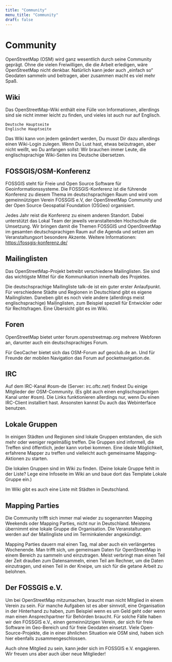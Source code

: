 ```yaml
---
title: "Community"
menu_title: "Community"
draft: false
---
```


# Community

OpenStreetMap (OSM) wird ganz wesentlich durch seine Community geprägt. Ohne die vielen Freiwilligen, die die Arbeit erledigen, wäre OpenStreetMap nicht denkbar. Natürlich kann jeder auch „einfach so“ Geodaten sammeln und beitragen, aber zusammen macht es viel mehr Spaß.

## Wiki

Das OpenStreetMap-Wiki enthält eine Fülle von Informationen, allerdings sind sie nicht immer leicht zu finden, und vieles ist auch nur auf Englisch.

    Deutsche Hauptseite
    Englische Hauptseite

Das Wiki kann von jedem geändert werden, Du musst Dir dazu allerdings einen Wiki-Login zulegen. Wenn Du Lust hast, etwas beizutragen, aber nicht weißt, wo Du anfangen sollst: Wir brauchen immer Leute, die englischsprachige Wiki-Seiten ins Deutsche übersetzen.

## FOSSGIS/OSM-Konferenz

FOSSGIS steht für Freie und Open Source Software für Geoinformationssysteme. Die FOSSGIS-Konferenz ist die führende Konferenz zu diesem Thema im deutschsprachigen Raum und wird vom gemeinnützigen Verein FOSSGIS e.V, der OpenStreetMap Community und der Open Source Geospatial Foundation (OSGeo) organisiert.

Jedes Jahr reist die Konferenz zu einem anderen Standort. Dabei unterstützt das Lokal Team der jeweils veranstaltenden Hochschule die Umsetzung. Wir bringen damit die Themen FOSSGIS und OpenStreetMap im gesamten deutschsprachigen Raum auf die Agenda und setzen am Veranstaltungsort besondere Akzente.
Weitere Informationen: https://fossgis-konferenz.de/

## Mailinglisten

Das OpenStreetMap-Projekt betreibt verschiedene Mailinglisten. Sie sind das wichtigste Mittel für die Kommunikation innerhalb des Projektes.

Die deutschsprachige Mailingliste talk-de ist ein guter erster Anlaufpunkt. Für verschiedene Städte und Regionen in Deutschland gibt es eigene Mailinglisten. Daneben gibt es noch viele andere (allerdings meist englischsprachige) Mailinglisten, zum Beispiel speziell für Entwickler oder für Rechtsfragen. Eine Übersicht gibt es im Wiki.

## Foren

OpenStreetMap bietet unter forum.openstreetmap.org mehrere Webforen an, darunter auch ein deutschsprachiges Forum.

Für GeoCacher bietet sich das OSM-Forum auf geoclub.de an. Und für Freunde der mobilen Navigation das Forum auf pocketnavigation.de.

## IRC

Auf dem IRC-Kanal #osm-de (Server: irc.oftc.net) findest Du einige Mitglieder der OSM-Community. (Es gibt auch einen englischsprachigen Kanal unter #osm). Die Links funktionieren allerdings nur, wenn Du einen IRC-Client installiert hast. Ansonsten kannst Du auch das Webinterface benutzen.

## Lokale Gruppen

In einigen Städten und Regionen sind lokale Gruppen entstanden, die sich mehr oder weniger regelmäßig treffen. Die Gruppen sind informell, die Treffen sind öffentlich, jeder kann vorbei kommen. Eine ideale Möglichkeit, erfahrene Mapper zu treffen und vielleicht auch gemeinsame Mapping-Aktionen zu starten.

Die lokalen Gruppen sind im Wiki zu finden. (Deine lokale Gruppe fehlt in der Liste? Lege eine Infoseite im Wiki an und baue dort das Template Lokale Gruppe ein.)

Im Wiki gibt es auch eine Liste mit Städten in Deutschland.

## Mapping Parties

Die Community trifft sich immer mal wieder zu sogenannten Mapping Weekends oder Mapping Parties, nicht nur in Deutschland. Meistens übernimmt eine lokale Gruppe die Organisation. Die Veranstaltungen werden auf der Mailingliste und im Terminkalender angekündigt.

Mapping Parties dauern mal einen Tag, mal aber auch ein verlängertes Wochenende. Man trifft sich, um gemeinsam Daten für OpenStreetMap in einem Bereich zu sammeln und einzutragen. Meist verbringt man einen Teil der Zeit draußen zum Datensammeln, einen Teil am Rechner, um die Daten einzutragen, und einen Teil in der Kneipe, um sich für die getane Arbeit zu belohnen.

## Der FOSSGIS e.V.

Um bei OpenStreetMap mitzumachen, braucht man nicht Mitglied in einem Verein zu sein. Für manche Aufgaben ist es aber sinnvoll, eine Organisation in der Hinterhand zu haben, zum Beispiel wenn es um Geld geht oder wenn man einen Ansprechpartner für Behörden braucht. Für solche Fälle haben wir den FOSSGIS e.V., einen gemeinnützigen Verein, der sich für freie Software im Geo-Bereich und für freie Geodaten einsetzt. Viele Open-Source-Projekte, die in einer ähnlichen Situation wie OSM sind, haben sich hier ebenfalls zusammengeschlossen.

Auch ohne Mitglied zu sein, kann jeder sich im FOSSGIS e.V. engagieren. Wir freuen uns aber auch über neue Mitglieder!
